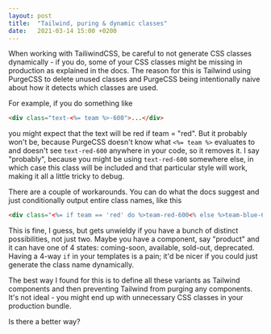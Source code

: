 ```yaml
---
layout: post
title:  "Tailwind, puring & dynamic classes"
date:   2021-03-14 15:00 +0200
---
```



When working with TailiwindCSS, be careful to not generate CSS classes dynamically - if you do, some of your CSS classes might be missing in production as explained in the docs. The reason for this is Tailwind using PurgeCSS to delete unused classes and PurgeCSS being intentionally naive about how it detects which classes are used.

For example, if you do something like 

```html
<div class="text-<%= team %>-600">...</div>
```

you might expect that the text will be red if team = "red". But it probably won't be, because PurgeCSS doesn't know what `<%= team %>` evaluates to and doesn't see `text-red-600` anywhere in your code, so it removes it. I say "probably", because you might be using `text-red-600` somewhere else, in which case this class will be included and that particular style will work, making it all a little tricky to debug.

There are a couple of workarounds. You can do what the docs suggest and just conditionally output entire class names, like this

```html
<div class="<%= if team == 'red' do %>team-red-600<% else %>team-blue-600<% end %>">...</div>
```

This is fine, I guess, but gets unwieldy if you have a bunch of distinct possibilities, not just two. Maybe you have a component, say "product" and it can have one of 4 states: coming-soon, available, sold-out, deprecated. Having a 4-way `if` in your templates is a pain; it'd be nicer if you could just generate the class name dynamically.

The best way I found for this is to define all these variants as Tailwind components and then preventing Tailwind from purging any components. It's not ideal - you might end up with unnecessary CSS classes in your production bundle.

Is there a better way?

